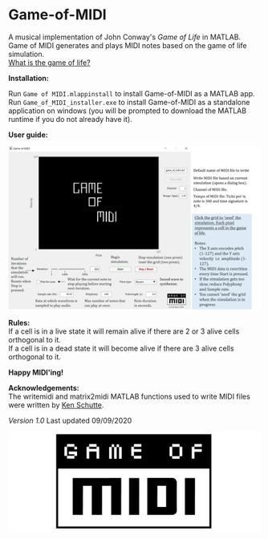 # Game-of-MIDI
A musical implementation of John Conway's *Game of Life* in MATLAB.<br>
Game of MIDI generates and plays MIDI notes based on the game of life simulation.<br>
[What is the game of life?](https://www.youtube.com/watch?v=R9Plq-D1gEk)

**Installation:**
<br>
 
Run `Game of MIDI.mlappinstall` to install Game-of-MIDI as a MATLAB app. <br>
Run `Game_of_MIDI_installer.exe` to install Game-of-MIDI as a standalone application on windows (you will be prompted to download the MATLAB runtime if you do not already have it). 


**User guide:**

<img src="https://github.com/Kzra/Game-of-MIDI/blob/master/user_guide.png" alt="User guide" width="850"/>

**Rules:** 
<br>
If a cell is in a live state it will remain alive if there are 2 or 3 alive cells orthogonal to it.<br>
If a cell is in a dead state it will become alive if there are 3 alive cells orthogonal to it. 
<br>


**Happy MIDI'ing!**

**Acknowledgements:**
<br>
The writemidi and matrix2midi MATLAB functions used to write MIDI files were written by [Ken Schutte](https://kenschutte.com/midi#Writing%20MIDI).

*Version 1.0* Last updated 09/09/2020

<img src="https://github.com/Kzra/Game-of-MIDI/blob/master/Game_of_midi.png" alt="Game_of_MIDI" width="650"/>
